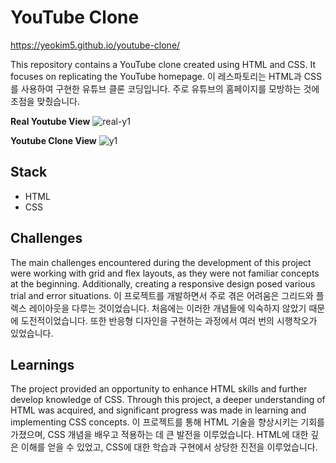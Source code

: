 # YouTube Clone 
https://yeokim5.github.io/youtube-clone/

This repository contains a YouTube clone created using HTML and CSS. It focuses on replicating the YouTube homepage.
이 레스파토리는 HTML과 CSS를 사용하여 구현한 유튜브 클론 코딩입니다. 주로 유튜브의 홈페이지를 모방하는 것에 초점을 맞췄습니다.

**Real Youtube View**
![real-y1](https://github.com/yeokim5/youtube-clone/assets/66398851/24788864-ac76-474b-907a-45a8c7da5192)


**Youtube Clone View**
![y1](https://github.com/yeokim5/youtube-clone/assets/66398851/f1ffda82-1e3f-428f-a738-a6b7b8ca8533)


## Stack

- HTML
- CSS

## Challenges

The main challenges encountered during the development of this project were working with grid and flex layouts, as they were not familiar concepts at the beginning. Additionally, creating a responsive design posed various trial and error situations.
이 프로젝트를 개발하면서 주로 겪은 어려움은 그리드와 플렉스 레이아웃을 다루는 것이었습니다. 처음에는 이러한 개념들에 익숙하지 않았기 때문에 도전적이었습니다. 또한 반응형 디자인을 구현하는 과정에서 여러 번의 시행착오가 있었습니다.

## Learnings

The project provided an opportunity to enhance HTML skills and further develop knowledge of CSS. Through this project, a deeper understanding of HTML was acquired, and significant progress was made in learning and implementing CSS concepts.
이 프로젝트를 통해 HTML 기술을 향상시키는 기회를 가졌으며, CSS 개념을 배우고 적용하는 데 큰 발전을 이루었습니다. HTML에 대한 깊은 이해를 얻을 수 있었고, CSS에 대한 학습과 구현에서 상당한 진전을 이루었습니다.
